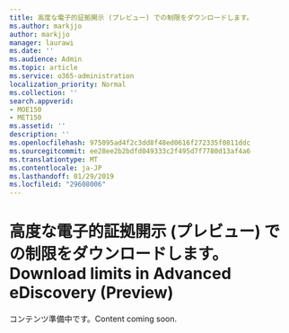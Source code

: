 ```yaml
---
title: 高度な電子的証拠開示 (プレビュー) での制限をダウンロードします。
ms.author: markjjo
author: markjjo
manager: laurawi
ms.date: ''
ms.audience: Admin
ms.topic: article
ms.service: o365-administration
localization_priority: Normal
ms.collection: ''
search.appverid:
- MOE150
- MET150
ms.assetid: ''
description: ''
ms.openlocfilehash: 975095ad4f2c3dd8f48ed0616f272335f0811ddc
ms.sourcegitcommit: ee28ee2b2bdfd049333c2f495d7f7780d13af4a6
ms.translationtype: MT
ms.contentlocale: ja-JP
ms.lasthandoff: 01/29/2019
ms.locfileid: "29608006"
---
```

# <a name="download-limits-in-advanced-ediscovery-preview"></a><span data-ttu-id="ba006-102">高度な電子的証拠開示 (プレビュー) での制限をダウンロードします。</span><span class="sxs-lookup"><span data-stu-id="ba006-102">Download limits in Advanced eDiscovery (Preview)</span></span>

<span data-ttu-id="ba006-103">コンテンツ準備中です。</span><span class="sxs-lookup"><span data-stu-id="ba006-103">Content coming soon.</span></span>